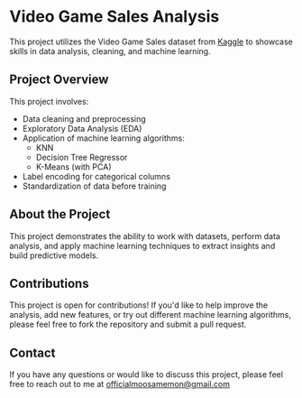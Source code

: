 # Video Game Sales Analysis
This project utilizes the Video Game Sales dataset from [Kaggle](https://www.kaggle.com/datasets/gregorut/videogamesales) to showcase skills in data analysis, cleaning, and machine learning.

## Project Overview
This project involves:
- Data cleaning and preprocessing
- Exploratory Data Analysis (EDA)
- Application of machine learning algorithms:
  - KNN
  - Decision Tree Regressor
  - K-Means (with PCA)
- Label encoding for categorical columns
- Standardization of data before training

## About the Project
This project demonstrates the ability to work with datasets, perform data analysis, and apply machine learning techniques to extract insights and build predictive models.

## Contributions
This project is open for contributions! If you'd like to help improve the analysis, add new features, or try out different machine learning algorithms, please feel free to fork the repository and submit a pull request.

## Contact
If you have any questions or would like to discuss this project, please feel free to reach out to me at officialmoosamemon@gmail.com
